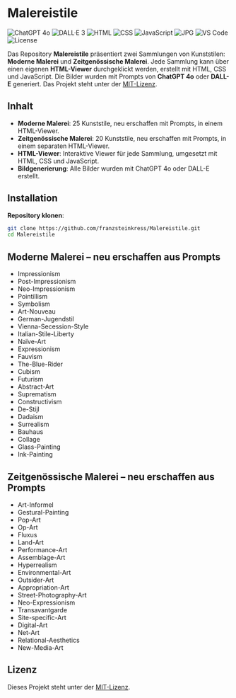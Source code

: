 # Malereistile

![ChatGPT 4o](https://img.shields.io/badge/ChatGPT-4o-74AA9C?logo=openai&logoColor=white) ![DALL·E 3](https://img.shields.io/badge/DALL·E-3-74AA9C?logo=openai&logoColor=white) ![HTML](https://img.shields.io/badge/HTML-5-E34F26?logo=html5&logoColor=white) ![CSS](https://img.shields.io/badge/CSS-3-1572B6?logo=css3&logoColor=white) ![JavaScript](https://img.shields.io/badge/JavaScript-ES6-F7DF1E?logo=javascript&logoColor=white) ![JPG](https://img.shields.io/badge/Image-JPG-FFFFFF?logo=png&logoColor=black) ![VS Code](https://img.shields.io/badge/Editor-VS%20Code-007ACC?logo=visualstudiocode&logoColor=white) ![License](https://img.shields.io/badge/License-MIT-green)


Das Repository **Malereistile** präsentiert zwei Sammlungen von Kunststilen: **Moderne Malerei** und **Zeitgenössische Malerei**. Jede Sammlung kann über einen eigenen **HTML-Viewer** durchgeklickt werden, erstellt mit HTML, CSS und JavaScript. Die Bilder wurden mit Prompts von **ChatGPT 4o** oder **DALL-E** generiert. Das Projekt steht unter der [MIT-Lizenz](LICENSE).

## Inhalt

- **Moderne Malerei**: 25 Kunststile, neu erschaffen mit Prompts, in einem HTML-Viewer.
- **Zeitgenössische Malerei**: 20 Kunststile, neu erschaffen mit Prompts, in einem separaten HTML-Viewer.
- **HTML-Viewer**: Interaktive Viewer für jede Sammlung, umgesetzt mit HTML, CSS und JavaScript.
- **Bildgenerierung**: Alle Bilder wurden mit ChatGPT 4o oder DALL-E erstellt.

## Installation

**Repository klonen**:
```bash
git clone https://github.com/franzsteinkress/Malereistile.git
cd Malereistile
```

## Moderne Malerei – neu erschaffen aus Prompts

- Impressionism
- Post-Impressionism
- Neo-Impressionism
- Pointillism
- Symbolism
- Art-Nouveau
- German-Jugendstil
- Vienna-Secession-Style
- Italian-Stile-Liberty
- Naïve-Art
- Expressionism
- Fauvism
- The-Blue-Rider
- Cubism
- Futurism
- Abstract-Art
- Suprematism
- Constructivism
- De-Stijl
- Dadaism
- Surrealism
- Bauhaus
- Collage
- Glass-Painting
- Ink-Painting

## Zeitgenössische Malerei – neu erschaffen aus Prompts

- Art-Informel
- Gestural-Painting
- Pop-Art
- Op-Art
- Fluxus
- Land-Art
- Performance-Art
- Assemblage-Art
- Hyperrealism
- Environmental-Art
- Outsider-Art
- Appropriation-Art
- Street-Photography-Art
- Neo-Expressionism
- Transavantgarde
- Site-specific-Art
- Digital-Art
- Net-Art
- Relational-Aesthetics
- New-Media-Art

## Lizenz

Dieses Projekt steht unter der [MIT-Lizenz](LICENSE).
